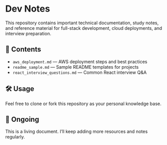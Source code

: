 # Dev Notes

This repository contains important technical documentation, study notes, and reference material for full-stack development, cloud deployments, and interview preparation.

## 📁 Contents

- `aws_deployment.md` — AWS deployment steps and best practices
- `readme_sample.md` — Sample README templates for projects
- `react_interview_questions.md` — Common React interview Q&A

## 🛠️ Usage

Feel free to clone or fork this repository as your personal knowledge base.

## 🚧 Ongoing

This is a living document. I’ll keep adding more resources and notes regularly.
